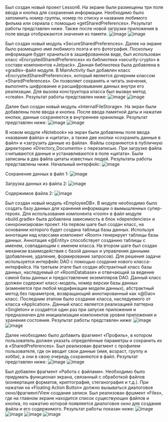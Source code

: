 Был создан новый проект Lesson6. На экране были размещены три поля ввода и кнопка для сохранения
информации. Необходимо было запомнить номер группы, номер по списку и название любимого фильма или сериала с помощью «getSharedPreferences». 
Результат работы представлен ниже. Также после новой загрузки приложения в поле ввода отображаются значения из памяти.
![image](https://github.com/user-attachments/assets/23e8ad59-bbca-4a82-8e8e-3ca74b18cb1b)
![image](https://github.com/user-attachments/assets/503bc4c5-feac-4966-afa0-8ccdcac15b61)

Был создан новый модуль «SecureSharedPreferences». Далее на экране было размещено имя любимого поэта и его фотография.
Поскольку информация будет храниться в зашифрованном виде, был использован класс «EncryptedSharedPreferences» из библиотеки «security-crypto» в составе компонентов «Jetpack». Данная библиотека была добавлена в «gradle»-файл модуля. 
В MainActivity был добавлен класс «EncryptedSharedPreferences», который является дочерним классом «SharedPreferences». Он позволяет сохранять и читать значения, выполнять шифрование и расшифровывание данных внутри его реализации. Для вызова конструктора класса был вызван метод «create».
Результат работы представлен ниже:
![image](https://github.com/user-attachments/assets/f2f517c5-3eca-4250-80ac-a6d55d34112d)
![image](https://github.com/user-attachments/assets/eecfbe65-9871-4d27-9b61-ac244898c698)

Далее был создан новый модуль «InternalFileStorage». На экран были добавлены поле ввода и кнопка. После ввода памятной даты и нажатия кнопки, данные сохраняются в внутреннее хранилище. Результат представлен ниже:
![image](https://github.com/user-attachments/assets/48d6eff5-411d-4680-be60-00d8ea3a6241)
![image](https://github.com/user-attachments/assets/a205a596-3084-4131-ab3d-d9eff3a35910)

В новом модуле «Notebook» на экран были добавлены поля ввода «названия файла» и «цитата», а также две кнопки «сохранить данные в файл» и «загрузить данные из файла». Файлы сохраняются в публичную директорию «Directory_Documents» с перезаписью. При загрузке файла считываются данные и устанавливаются в поле «цитата». Были записаны в два файла цитаты известных людей. Результаты работы представлены ниже.
Начальный интерфейс:
![image](https://github.com/user-attachments/assets/6b98ec4a-3300-49fa-8d78-222e8ab109dd)

Сохранение данных в файл 1:
![image](https://github.com/user-attachments/assets/6056c87f-6f3a-4d49-9ba5-bd49f8b1fac3)

Загрузка данных из файла 2:
![image](https://github.com/user-attachments/assets/b4c0acc2-4395-414a-aab0-917399f53941)

Содержимое файла 2:
![image](https://github.com/user-attachments/assets/61c2e66a-b246-475d-9ffb-fc6f60c8a6c9)

Был создан новый модуль «EmployeeDB». В модуле необходимо было создать базу данных для хранения информации о вымышленных супер-героях. Для использования компонента «room» в файл модуля «build.gradle» была добавлена зависимость в блок «dependencies» и синхронизирован проект.
На первом шаге был создан класс, на основании которого будет создана таблица базы данных. Используя аннотации над классами компонент «Room» генерирует таблицы базы данных. Аннотация «@Entity» способствует созданию таблицы с именем, совпадающим с именем класса.
На втором шаге был создан механизм взаимодействия с базой данных и управления данными (добавление, удаление, формирование запросов). Для решения задачи используется интерфейс DAO с помощью создания нового класса-интерфейса.
На третьем этапе был создан абстрактный класс базы данных, наследуемый от «RoomDatabase» и отвечающий за ведение самой базы данных и предоставление экземпляров DAO. Данный класс должен содержит класс-модель, номер версии базы данных (изменяется при любой модификации модели данных), абстрактный метод без параметров, возвращающий аннотированный как «@Dao» класс.
Последним этапом было создание класса, наследуемого от класса «Application». Данный класс является реализацией паттерна «Singleton» и создаётся один раз при запуске приложения и предназначен для инициализации компонентов уровня приложения и хранения состояния. Результат работы представлен ниже:
![image](https://github.com/user-attachments/assets/db672023-18a9-49f4-9a57-7a886823a3d8)
![image](https://github.com/user-attachments/assets/b68dfed6-4481-4bc6-ad4f-ab0f9f200913)

Далее необходимо было добавить фрагмент «Профиль», в котором пользователь должен указать определённые параметры и сохранить их в «SharedPreferences». Был реализован фрагмент с профилем пользователя,  где он вводит свои данные (имя, возраст, группу и хобби), а они в свою очередь сохраняются в файл. Результат представлен ниже:
![image](https://github.com/user-attachments/assets/8450e557-b709-4e17-a984-6323a2f92847)
![image](https://github.com/user-attachments/assets/9dfddf6f-4bbc-414d-be54-ef0e866a86e2)

Был добавлен фрагмент «Работа с файлами». Необходимо было придумать функционал экрана, связанный с обработкой файлов (конвертация форматов, криптография, стеганография и т.д.). При нажатии на «Floating Action Button» должно вызываться диалоговое окно/фрагмент/View создания записи.
Был реализован фршмент «Files», где на главном экране находится список существующих файлов и кнопка, по нажатию которой появляется диалоговое окно для создания файла и его содержимого. Результат работы показан ниже:
![image](https://github.com/user-attachments/assets/ad4ed9f7-abf3-479f-8468-56d4cb454cf2)
![image](https://github.com/user-attachments/assets/21e1828c-2295-46e1-b908-bdae7cbcc08f)
![image](https://github.com/user-attachments/assets/cd88e068-eb88-4d36-930e-997bcb52afce)
![image](https://github.com/user-attachments/assets/7987b1ea-9bcc-4517-875b-7d14768c4521)


